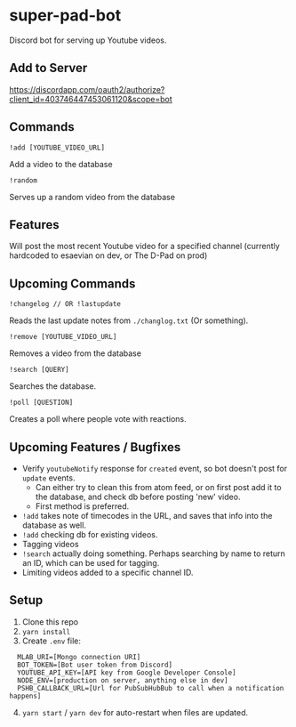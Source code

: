 # super-pad-bot

Discord bot for serving up Youtube videos.

## Add to Server

https://discordapp.com/oauth2/authorize?client_id=403746447453061120&scope=bot

## Commands

```
!add [YOUTUBE_VIDEO_URL]
```

Add a video to the database

```
!random
```

Serves up a random video from the database

## Features

Will post the most recent Youtube video for a specified channel (currently hardcoded to esaevian on dev, or The D-Pad on prod)

## Upcoming Commands

```
!changelog // OR !lastupdate
```

Reads the last update notes from `./changlog.txt` (Or something).

```
!remove [YOUTUBE_VIDEO_URL]
```

Removes a video from the database

```
!search [QUERY]
```

Searches the database.

```
!poll [QUESTION]
```

Creates a poll where people vote with reactions.

## Upcoming Features / Bugfixes

- Verify `youtubeNotify` response for `created` event, so bot doesn't post for `update` events.
  - Can either try to clean this from atom feed, or on first post add it to the database, and check db before posting 'new' video.
  - First method is preferred.
- `!add` takes note of timecodes in the URL, and saves that info into the database as well.
- `!add` checking db for existing videos.
- Tagging videos
- `!search` actually doing something. Perhaps searching by name to return an ID, which can be used for tagging.
- Limiting videos added to a specific channel ID.

## Setup

1. Clone this repo
2. `yarn install`
3. Create `.env` file:
```
  MLAB_URI=[Mongo connection URI]
  BOT_TOKEN=[Bot user token from Discord]
  YOUTUBE_API_KEY=[API key from Google Developer Console]
  NODE_ENV=[production on server, anything else in dev]
  PSHB_CALLBACK_URL=[Url for PubSubHubBub to call when a notification happens]
```    
4. `yarn start` / `yarn dev` for auto-restart when files are updated.
